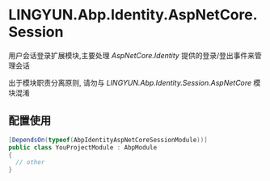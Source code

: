 # LINGYUN.Abp.Identity.AspNetCore.Session

用户会话登录扩展模块,主要处理 *AspNetCore.Identity* 提供的登录/登出事件来管理会话   

出于模块职责分离原则, 请勿与 *LINGYUN.Abp.Identity.Session.AspNetCore* 模块混淆  

## 配置使用

```csharp
[DependsOn(typeof(AbpIdentityAspNetCoreSessionModule))]
public class YouProjectModule : AbpModule
{
  // other
}
```
